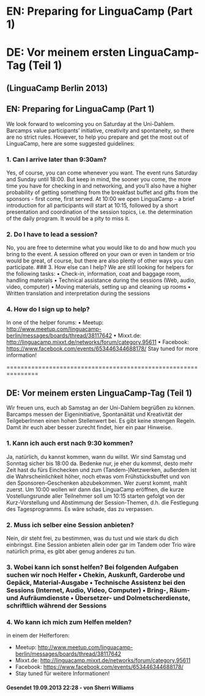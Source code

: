 # EN: Preparing for LinguaCamp (Part 1)
# DE: Vor meinem ersten LinguaCamp-Tag (Teil 1) 
## (LinguaCamp Berlin 2013)

## EN: Preparing for LinguaCamp (Part 1) 
We look forward to welcoming you on Saturday at the Uni-Dahlem. Barcamps value participants’ initiative, creativity and spontaneity, so there are no strict rules. However, to help you prepare and get the most out of LinguaCamp, here are some suggested guidelines:

### 1. Can I arrive later than 9:30am?
Yes, of course, you can come whenever you want. The event runs Saturday and Sunday until 18:00. But keep in mind, the sooner you come, the more time you have for checking in and networking, and you’ll also have a higher probability of getting something from the breakfast buffet and gifts from the sponsors - first come, first served. At 10:00 we open LinguaCamp - a brief introduction for all participants will start at 10:15, followed by a short presentation and coordination of the session topics, i.e. the determination of the daily program. It would be a pity to miss it. 
### 2. Do I have to lead a session?
No, you are free to determine what you would like to do and how much you bring to the event. A session offered on your own or even in tandem or trio would be great, of course, but there are also plenty of other ways you can participate. ### 3. How else can I help?
We are still looking for helpers for the following tasks: • Check-in, information, coat and baggage room, handling materials • Technical assistance during the sessions (Web, audio, video, computer) • Moving materials, setting up and cleaning up rooms • Written translation and interpretation during the sessions 
### 4. How do I sign up to help? 
In one of the helper forums: • Meetup: http://www.meetup.com/linguacamp-berlin/messages/boards/thread/38117642 • Mixxt.de: http://linguacamp.mixxt.de/networks/forum/category.95611 • Facebook: https://www.facebook.com/events/653446344688178/ Stay tuned for more information! 

=============================================================== 

## DE: Vor meinem ersten LinguaCamp-Tag (Teil 1)
Wir freuen uns, euch ab Samstag an der Uni-Dahlem begrüßen zu können. Barcamps messen der Eigeninitiative, Spontanäität und Kreativität der TeilgeberInnen einen hohen Stellenwert bei. Es gibt keine strengen Regeln. Damit ihr euch aber besser zurecht findet, hier ein paar Hinweise. 
### 1. Kann ich auch erst nach 9:30 kommen?
Ja, natürlich, du kannst kommen, wann du willst. Wir sind Samstag und Sonntag sicher bis 18:00 da. Bedenke nur, je eher du kommst, desto mehr Zeit hast du fürs Einchecken und zum (Tandem-)Netzwerken, außerdem ist die Wahrscheinlichkeit höher, noch etwas vom Frühstücksbuffet und von den Sponsoren-Geschenken abzubekommen. Wer zuerst kommt, mahlt zuerst. Um 10:00 wollen wir dann das LinguaCamp eröffnen, die kurze Vostellungsrunde aller Teilnehmer soll um 10:15 starten gefolgt von der Kurz-Vorstellung und Abstimmung der Session-Themen, d.h. die Festlegung des Tagesprogramms. Es wäre schade, das zu verpassen. 
### 2. Muss ich selber eine Session anbieten?
Nein, dir steht frei, zu bestimmen, was du tust und wie stark du dich einbringst. Eine Session anbieten allein oder gar im Tandem oder Trio wäre natürlich prima, es gibt aber genug anderes zu tun. 
### 3. Wobei kann ich sonst helfen? Bei folgenden Aufgaben suchen wir noch Helfer • Chekin, Auskunft, Garderobe und Gepäck, Material-Ausgabe • Technische Assistenz bei den Sessions (Internet, Audio, Video, Computer) • Bring-, Räum- und Aufräumdienste • Übersetzer- und Dolmetscherdienste, schriftlich während der Sessions 
### 4. Wo kann ich mich zum Helfen melden?
in einem der Helferforen: 
- Meetup: http://www.meetup.com/linguacamp-berlin/messages/boards/thread/38117642
- Mixxt.de: http://linguacamp.mixxt.de/networks/forum/category.95611
- Facebook: https://www.facebook.com/events/653446344688178/ 
- Stay tuned für weitere Informationen!

#### Gesendet 19.09.2013 22:28 - von Sherri Williams	
